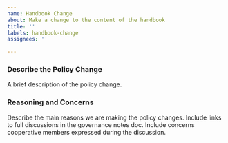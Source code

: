 ```yaml
---
name: Handbook Change
about: Make a change to the content of the handbook
title: ''
labels: handbook-change
assignees: ''

---
```


### Describe the Policy Change
A brief description of the policy change.

### Reasoning and Concerns
Describe the main reasons we are making the policy changes. Include links to full discussions in the governance notes doc.
Include concerns cooperative members expressed during the discussion.
